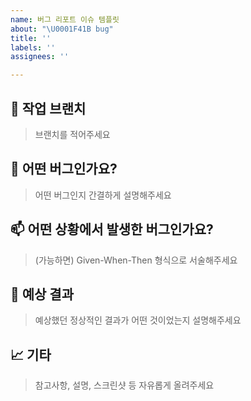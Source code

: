 ```yaml
---
name: 버그 리포트 이슈 템플릿
about: "\U0001F41B bug"
title: ''
labels: ''
assignees: ''

---
```


## 💭 작업 브랜치
> 브랜치를 적어주세요

## 🥲 어떤 버그인가요?
> 어떤 버그인지 간결하게 설명해주세요

## 📫 어떤 상황에서 발생한 버그인가요?
> (가능하면) Given-When-Then 형식으로 서술해주세요

## 💸 예상 결과
> 예상했던 정상적인 결과가 어떤 것이었는지 설명해주세요

## 📈 기타
> 참고사항, 설명, 스크린샷 등 자유롭게 올려주세요
